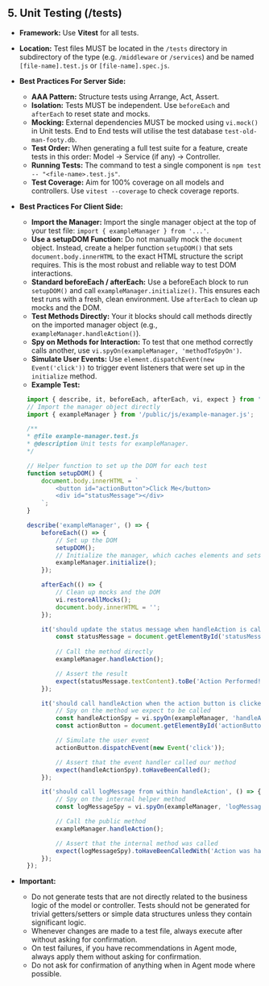 ## **5. Unit Testing (/tests)**

  * **Framework:** Use **Vitest** for all tests.
  * **Location:** Test files MUST be located in the `/tests` directory in subdirectory of the type (e.g. `/middleware` or `/services`) and be named `[file-name].test.js` or `[file-name].spec.js`.
  * **Best Practices For Server Side:**
      * **AAA Pattern:** Structure tests using Arrange, Act, Assert.
      * **Isolation:** Tests MUST be independent. Use `beforeEach` and `afterEach` to reset state and mocks.
      * **Mocking:** External dependencies MUST be mocked using `vi.mock()` in Unit tests. End to End tests will utilise the test database `test-old-man-footy.db`.
      * **Test Order:** When generating a full test suite for a feature, create tests in this order: Model -> Service (if any) -> Controller.
      * **Running Tests:** The command to test a single component is `npm test -- "<file-name>.test.js"`.
      * **Test Coverage:** Aim for 100% coverage on all models and controllers. Use `vitest --coverage` to check coverage reports.
  * **Best Practices For Client Side:**
      * **Import the Manager:** Import the single manager object at the top of your test file: `import { exampleManager } from '...'`.
      * **Use a setupDOM Function:** Do not manually mock the `document` object. Instead, create a helper function `setupDOM()` that sets `document.body.innerHTML` to the exact HTML structure the script requires. This is the most robust and reliable way to test DOM interactions.
      * **Standard beforeEach / afterEach:** Use a beforeEach block to run `setupDOM()` and call `exampleManager.initialize()`. This ensures each test runs with a fresh, clean environment. Use `afterEach` to clean up mocks and the DOM.
      * **Test Methods Directly:** Your it blocks should call methods directly on the imported manager object (e.g., `exampleManager.handleAction()`).
      * **Spy on Methods for Interaction:** To test that one method correctly calls another, use `vi.spyOn(exampleManager, 'methodToSpyOn')`.
      * **Simulate User Events:** Use `element.dispatchEvent(new Event('click'))` to trigger event listeners that were set up in the `initialize` method.
      * **Example Test:**
      ```javascript
        import { describe, it, beforeEach, afterEach, vi, expect } from 'vitest';
        // Import the manager object directly
        import { exampleManager } from '/public/js/example-manager.js';

        /**
        * @file example-manager.test.js
        * @description Unit tests for exampleManager.
        */

        // Helper function to set up the DOM for each test
        function setupDOM() {
            document.body.innerHTML = `
                <button id="actionButton">Click Me</button>
                <div id="statusMessage"></div>
            `;
        }

        describe('exampleManager', () => {
            beforeEach(() => {
                // Set up the DOM
                setupDOM();
                // Initialize the manager, which caches elements and sets up listeners
                exampleManager.initialize();
            });

            afterEach(() => {
                // Clean up mocks and the DOM
                vi.restoreAllMocks();
                document.body.innerHTML = '';
            });

            it('should update the status message when handleAction is called', () => {
                const statusMessage = document.getElementById('statusMessage');
                
                // Call the method directly
                exampleManager.handleAction();

                // Assert the result
                expect(statusMessage.textContent).toBe('Action Performed!');
            });

            it('should call handleAction when the action button is clicked', () => {
                // Spy on the method we expect to be called
                const handleActionSpy = vi.spyOn(exampleManager, 'handleAction');
                const actionButton = document.getElementById('actionButton');

                // Simulate the user event
                actionButton.dispatchEvent(new Event('click'));

                // Assert that the event handler called our method
                expect(handleActionSpy).toHaveBeenCalled();
            });

            it('should call logMessage from within handleAction', () => {
                // Spy on the internal helper method
                const logMessageSpy = vi.spyOn(exampleManager, 'logMessage').mockImplementation(() => {});

                // Call the public method
                exampleManager.handleAction();

                // Assert that the internal method was called
                expect(logMessageSpy).toHaveBeenCalledWith('Action was handled.');
            });
        });
      ```

  * **Important:** 
    * Do not generate tests that are not directly related to the business logic of the model or controller. Tests should not be generated for trivial getters/setters or simple data structures unless they contain significant logic.
    * Whenever changes are made to a test file, always execute after without asking for confirmation.
    * On test failures, if you have recommendations in Agent mode, always apply them without asking for confirmation.
    * Do not ask for confirmation of anything when in Agent mode where possible.